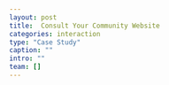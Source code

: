 ```yaml
---
layout: post
title:  Consult Your Community Website
categories: interaction
type: "Case Study"
caption: ""
intro: ""
team: []
---
```

